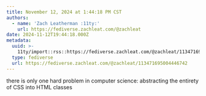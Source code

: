 ```yaml
---
title: November 12, 2024 at 1:44:18 PM CST
authors:
  - name: 'Zach Leatherman :11ty:'
    url: https://fediverse.zachleat.com/@zachleat
date: 2024-11-12T19:44:18.000Z
metadata:
  uuid: >-
    11ty/import::rss::https://fediverse.zachleat.com/@zachleat/113471695004446742
  type: fediverse
  url: https://fediverse.zachleat.com/@zachleat/113471695004446742
---
```

there is only one hard problem in computer science: abstracting the entirety of CSS into HTML classes